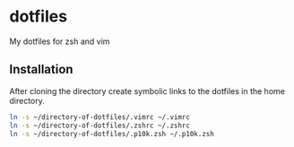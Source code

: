 # dotfiles

My dotfiles for zsh and vim

## Installation

After cloning the directory create symbolic links to the dotfiles in the home directory.

```bash
ln -s ~/directory-of-dotfiles/.vimrc ~/.vimrc
ln -s ~/directory-of-dotfiles/.zshrc ~/.zshrc
ln -s ~/directory-of-dotfiles/.p10k.zsh ~/.p10k.zsh
```
